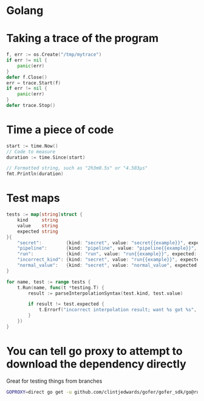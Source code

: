 # Golang

# Taking a trace of the program

```go
f, err := os.Create("/tmp/mytrace")
if err != nil {
    panic(err)
}
defer f.Close()
err = trace.Start(f)
if err != nil {
    panic(err)
}
defer trace.Stop()
```

# Time a piece of code

```go
start := time.Now()
// Code to measure
duration := time.Since(start)

// Formatted string, such as "2h3m0.5s" or "4.503μs"
fmt.Println(duration)
```

# Test maps

```go
tests := map[string]struct {
    kind     string
    value    string
    expected string
}{
    "secret":         {kind: "secret", value: "secret{{example}}", expected: "example"},
    "pipeline":       {kind: "pipeline", value: "pipeline{{example}}", expected: "example"},
    "run":            {kind: "run", value: "run{{example}}", expected: "example"},
    "incorrect_kind": {kind: "secret", value: "run{{example}}", expected: ""},
    "normal_value":   {kind: "secret", value: "normal_value", expected: ""},
}

for name, test := range tests {
    t.Run(name, func(t *testing.T) {
        result := parseInterpolationSyntax(test.kind, test.value)

        if result != test.expected {
            t.Errorf("incorrect interpolation result; want %s got %s", test.expected, result)
        }
    })
}
```

# You can tell go proxy to attempt to download the dependency directly

Great for testing things from branches

```bash
GOPROXY=direct go get -u github.com/clintjedwards/gofer/gofer_sdk/go@rust-rewrite
```

